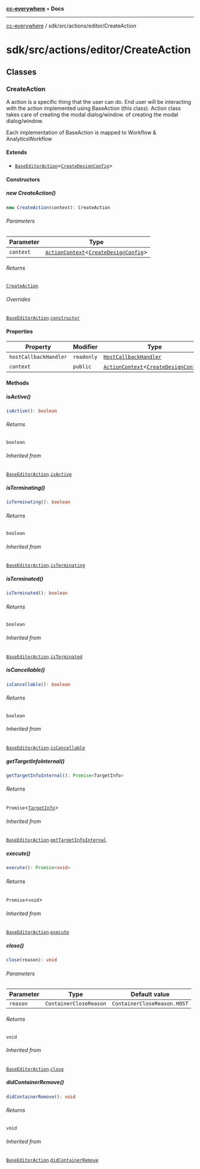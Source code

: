 [**cc-everywhere**](../../../../index.md) • **Docs**

***

[cc-everywhere](../../../../index.md) / sdk/src/actions/editor/CreateAction

# sdk/src/actions/editor/CreateAction

## Classes

### CreateAction

A action is a specific thing that the user can do. End user will be interacting
with the action implemented using BaseAction (this class). Action class takes care
of creating the modal dialog/window.
of creating the modal dialog/window.

Each implementation of BaseAction is mapped to Workflow & AnalyticsWorkflow

#### Extends

- [`BaseEditorAction`](BaseEditorAction.md#baseeditoractiont)\<[`CreateDesignConfig`](../../../../shared/src/types/editor/DesignConfig.md#createdesignconfig)\>

#### Constructors

##### new CreateAction()

```ts
new CreateAction(context): CreateAction
```

###### Parameters

| Parameter | Type |
| ------ | ------ |
| `context` | [`ActionContext`](../ActionContext.md#actioncontextt)\<[`CreateDesignConfig`](../../../../shared/src/types/editor/DesignConfig.md#createdesignconfig)\> |

###### Returns

[`CreateAction`](CreateAction.md#createaction)

###### Overrides

[`BaseEditorAction`](BaseEditorAction.md#baseeditoractiont).[`constructor`](BaseEditorAction.md#constructors)

#### Properties

| Property | Modifier | Type | Inherited from |
| ------ | ------ | ------ | ------ |
| `hostCallbackHandler` | `readonly` | [`HostCallbackHandler`](../../host/HostCallbackHandler.md#hostcallbackhandler) | [`BaseEditorAction`](BaseEditorAction.md#baseeditoractiont).`hostCallbackHandler` |
| `context` | `public` | [`ActionContext`](../ActionContext.md#actioncontextt)\<[`CreateDesignConfig`](../../../../shared/src/types/editor/DesignConfig.md#createdesignconfig)\> | [`BaseEditorAction`](BaseEditorAction.md#baseeditoractiont).`context` |

#### Methods

##### isActive()

```ts
isActive(): boolean
```

###### Returns

`boolean`

###### Inherited from

[`BaseEditorAction`](BaseEditorAction.md#baseeditoractiont).[`isActive`](BaseEditorAction.md#isactive)

##### isTerminating()

```ts
isTerminating(): boolean
```

###### Returns

`boolean`

###### Inherited from

[`BaseEditorAction`](BaseEditorAction.md#baseeditoractiont).[`isTerminating`](BaseEditorAction.md#isterminating)

##### isTerminated()

```ts
isTerminated(): boolean
```

###### Returns

`boolean`

###### Inherited from

[`BaseEditorAction`](BaseEditorAction.md#baseeditoractiont).[`isTerminated`](BaseEditorAction.md#isterminated)

##### isCancellable()

```ts
isCancellable(): boolean
```

###### Returns

`boolean`

###### Inherited from

[`BaseEditorAction`](BaseEditorAction.md#baseeditoractiont).[`isCancellable`](BaseEditorAction.md#iscancellable)

##### getTargetInfoInternal()

```ts
getTargetInfoInternal(): Promise<TargetInfo>
```

###### Returns

`Promise`\<[`TargetInfo`](../../../../shared/src/types/TargetInfo.md#targetinfo)\>

###### Inherited from

[`BaseEditorAction`](BaseEditorAction.md#baseeditoractiont).[`getTargetInfoInternal`](BaseEditorAction.md#gettargetinfointernal)

##### execute()

```ts
execute(): Promise<void>
```

###### Returns

`Promise`\<`void`\>

###### Inherited from

[`BaseEditorAction`](BaseEditorAction.md#baseeditoractiont).[`execute`](BaseEditorAction.md#execute)

##### close()

```ts
close(reason): void
```

###### Parameters

| Parameter | Type | Default value |
| ------ | ------ | ------ |
| `reason` | `ContainerCloseReason` | `ContainerCloseReason.HOST` |

###### Returns

`void`

###### Inherited from

[`BaseEditorAction`](BaseEditorAction.md#baseeditoractiont).[`close`](BaseEditorAction.md#close)

##### didContainerRemove()

```ts
didContainerRemove(): void
```

###### Returns

`void`

###### Inherited from

[`BaseEditorAction`](BaseEditorAction.md#baseeditoractiont).[`didContainerRemove`](BaseEditorAction.md#didcontainerremove)
